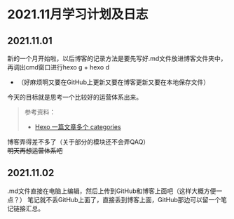 # 2021.11月学习计划及日志  
## 2021.11.01  
新的一个月开始啦，以后博客的记录方法是要先写好.md文件放进博客文件夹中，再调出cmd窗口进行hexo g + hexo d  
- （好麻烦啊又要在GitHub上更新又要在博客更新又要在本地保存文件）  

今天的目标就是思考一个比较好的运营体系出来。  
> 参考资料：
>- [Hexo 一篇文章多个 categories](https://www.jianshu.com/p/bff1b1845ac9?utm_campaign=maleskine&utm_content=note&utm_medium=seo_notes&utm_source=recommendation)  

博客弄得差不多了（关于部分的模块还不会弄QAQ）  
~~明天再想运营体系吧~~

## 2021.11.02
.md文件直接在电脑上编辑，然后上传到GitHub和博客上面吧（这样大概方便一点？）
笔记就不丢GitHub上面了，直接丢到博客上面，GitHub那边可以留一个笔记链接汇总。

